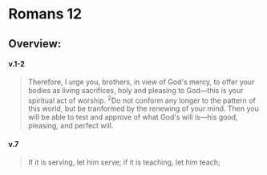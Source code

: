 # Romans 12

## Overview:


#### v.1-2
>Therefore, I urge you, brothers, in view of God's mercy, to offer your bodies as living sacrifices, holy and pleasing to God—this is your spiritual act of worship. <sup>2</sup>Do not conform any longer to the pattern of this world, but be tranformed by the renewing of your mind. Then you will be able to test and approve of what God's will is—his good, pleasing, and perfect will.

#### v.7
>If it is serving, let him serve; if it is teaching, let him teach;

